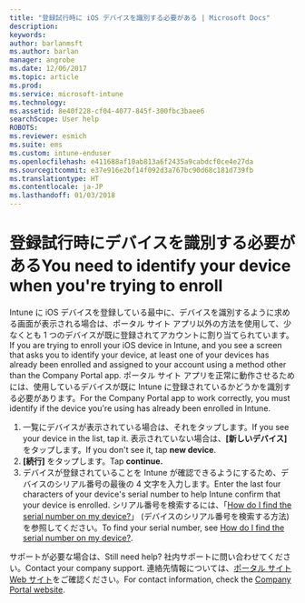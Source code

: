 ```yaml
---
title: "登録試行時に iOS デバイスを識別する必要がある | Microsoft Docs"
description: 
keywords: 
author: barlanmsft
ms.author: barlan
manager: angrobe
ms.date: 12/06/2017
ms.topic: article
ms.prod: 
ms.service: microsoft-intune
ms.technology: 
ms.assetid: 8e40f228-cf04-4077-845f-300fbc3baee6
searchScope: User help
ROBOTS: 
ms.reviewer: esmich
ms.suite: ems
ms.custom: intune-enduser
ms.openlocfilehash: e411688af10ab813a6f2435a9cabdcf0ce4e27da
ms.sourcegitcommit: e37e916e2bf14f092d3a767bc90d68c181d739fb
ms.translationtype: HT
ms.contentlocale: ja-JP
ms.lasthandoff: 01/03/2018
---
```

# <a name="you-need-to-identify-your-device-when-youre-trying-to-enroll"></a><span data-ttu-id="4bd5a-102">登録試行時にデバイスを識別する必要がある</span><span class="sxs-lookup"><span data-stu-id="4bd5a-102">You need to identify your device when you're trying to enroll</span></span>

<span data-ttu-id="4bd5a-103">Intune に iOS デバイスを登録している最中に、デバイスを識別するように求める画面が表示される場合は、ポータル サイト アプリ以外の方法を使用して、少なくとも 1 つのデバイスが既に登録されてアカウントに割り当てられています。</span><span class="sxs-lookup"><span data-stu-id="4bd5a-103">If you are trying to enroll your iOS device in Intune, and you see a screen that asks you to identify your device, at least one of your devices has already been enrolled and assigned to your account using a method other than the Company Portal app.</span></span> <span data-ttu-id="4bd5a-104">ポータル サイト アプリを正常に動作させるためには、使用しているデバイスが既に Intune に登録されているかどうかを識別する必要があります。</span><span class="sxs-lookup"><span data-stu-id="4bd5a-104">For the Company Portal app to work correctly, you must identify if the device you're using has already been enrolled in Intune.</span></span>

1. <span data-ttu-id="4bd5a-105">一覧にデバイスが表示されている場合は、それをタップします。</span><span class="sxs-lookup"><span data-stu-id="4bd5a-105">If you see your device in the list, tap it.</span></span> <span data-ttu-id="4bd5a-106">表示されていない場合は、**[新しいデバイス]** をタップします。</span><span class="sxs-lookup"><span data-stu-id="4bd5a-106">If you don't see it, tap **new device**.</span></span>
2. <span data-ttu-id="4bd5a-107">**[続行]** をタップします。</span><span class="sxs-lookup"><span data-stu-id="4bd5a-107">Tap **continue.**</span></span>
3. <span data-ttu-id="4bd5a-108">デバイスが登録されていることを Intune が確認できるようにするため、デバイスのシリアル番号の最後の 4 文字を入力します。</span><span class="sxs-lookup"><span data-stu-id="4bd5a-108">Enter the last four characters of your device's serial number to help Intune confirm that your device is enrolled.</span></span> <span data-ttu-id="4bd5a-109">シリアル番号を検索するには、「[How do I find the serial number on my device?](how-do-i-find-the-serial-number-on-my-device-ios.md)」 (デバイスのシリアル番号を検索する方法) を参照してください。</span><span class="sxs-lookup"><span data-stu-id="4bd5a-109">To find your serial number, see [How do I find the serial number on my device?](how-do-i-find-the-serial-number-on-my-device-ios.md).</span></span>

<span data-ttu-id="4bd5a-110">サポートが必要な場合は、</span><span class="sxs-lookup"><span data-stu-id="4bd5a-110">Still need help?</span></span> <span data-ttu-id="4bd5a-111">社内サポートに問い合わせてください。</span><span class="sxs-lookup"><span data-stu-id="4bd5a-111">Contact your company support.</span></span> <span data-ttu-id="4bd5a-112">連絡先情報については、[ポータル サイト Web サイト](https://portal.manage.microsoft.com#HelpDeskDialog)をご確認ください。</span><span class="sxs-lookup"><span data-stu-id="4bd5a-112">For contact information, check the [Company Portal website](https://portal.manage.microsoft.com#HelpDeskDialog).</span></span>
